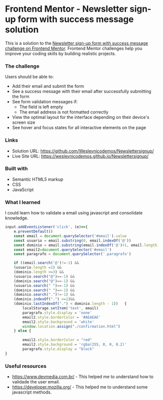 # Frontend Mentor - Newsletter sign-up form with success message solution

This is a solution to the [Newsletter sign-up form with success message challenge on Frontend Mentor](https://www.frontendmentor.io/challenges/newsletter-signup-form-with-success-message-3FC1AZbNrv). Frontend Mentor challenges help you improve your coding skills by building realistic projects. 

### The challenge

Users should be able to:

- Add their email and submit the form
- See a success message with their email after successfully submitting the form
- See form validation messages if:
  - The field is left empty
  - The email address is not formatted correctly
- View the optimal layout for the interface depending on their device's screen size
- See hover and focus states for all interactive elements on the page


### Links

- Solution URL: https://github.com/Wesleynicodemos/Newslettersignup/
- Live Site URL: https://wesleynicodemos.github.io/Newslettersignup/



### Built with

- Semantic HTML5 markup
- CSS 
- JavaScript

### What I learned

I could learn how to validate a email using javascript and consolidate knowledge.


```js
input.addEventListener('click', (e)=>{
    e.preventDefault()
    const email = document.querySelector('#email').value
    const usuario = email.substring(0, email.indexOf('@'))
    const dominio = email.substring(email.indexOf('@')+1, email.length)
    const email2=document.querySelector('#email')
    const paragrafo = document.querySelector('.paragrafo')

    if ((email.search('@')!=-1) && 
    (usuario.length =1) &&
    (dominio.length >=3) &&
    (usuario.search("@")==-1) &&
    (dominio.search("@")==-1) &&
    (usuario.search(" ")==-1) &&
    (dominio.search(" ")==-1) &&
    (dominio.search(".")!=-1) &&
    (dominio.indexOf(".") >=1)&&
    (dominio.lastIndexOf(".") < dominio.length - 1))   {
        localStorage.setItem('text', email)
        paragrafo.style.display = 'none'
        email2.style.borderColor = '#AEAEAE'
        email2.style.background = 'white' 
        window.location.assign("./confirmation.html")  
    } else {
        
        email2.style.borderColor = "red"
        email2.style.background = 'rgba(255, 0, 0, 0.2)'
        paragrafo.style.display = "block"
}
```

### Useful resources

- https://www.devmedia.com.br/ - This helped me to understand how to validade the user email.
- https://developer.mozilla.org/ - This helped me to understand some javascript methods.
